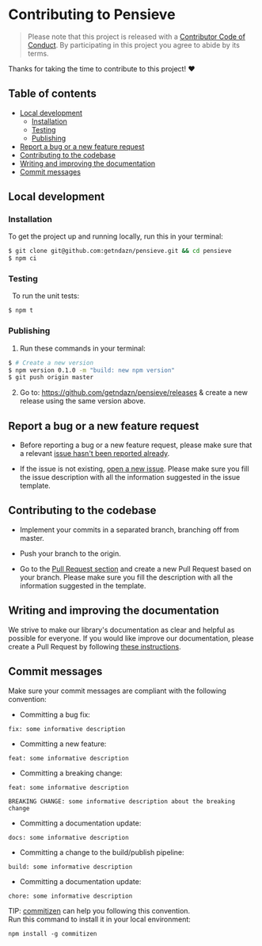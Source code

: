 # Contributing to Pensieve

> Please note that this project is released with a [Contributor Code of Conduct](./CODE_OF_CONDUCT.md).
> By participating in this project you agree to abide by its terms.

Thanks for taking the time to contribute to this project! ❤️

## Table of contents
* [Local development](#local-development)
  + [Installation](#installation)
  + [Testing](#testing)
  + [Publishing](#publishing)
* [Report a bug or a new feature request](#report-a-bug-or-a-new-feature-request)
* [Contributing to the codebase](#contributing-to-the-codebase)
* [Writing and improving the documentation](#writing-and-improving-the-documentation)
* [Commit messages](#commit-messages)

## Local development

### Installation

To get the project up and running locally, run this in your terminal:

```bash
$ git clone git@github.com:getndazn/pensieve.git && cd pensieve
$ npm ci
```

### Testing
 
To run the unit tests:

```bash
$ npm t
```

### Publishing

1. Run these commands in your terminal:

```bash
$ # Create a new version
$ npm version 0.1.0 -m "build: new npm version"
$ git push origin master
```

2. Go to: https://github.com/getndazn/pensieve/releases & create a new release using the same version above.

## Report a bug or a new feature request

* Before reporting a bug or a new feature request, please make sure that a relevant [issue hasn't been reported already](https://github.com/getndazn/pensieve/issues).

* If the issue is not existing, [open a new issue](https://github.com/getndazn/pensieve/issues/new). Please make sure you fill the issue description with all the information suggested in the issue template.

## Contributing to the codebase

* Implement your commits in a separated branch, branching off from master.

* Push your branch to the origin.

* Go to the [Pull Request section](https://github.com/getndazn/pensieve/pulls) and create a new Pull Request based on your branch. Please make sure you fill the description with all the information suggested in the template.

## Writing and improving the documentation

We strive to make our library's documentation as clear and helpful as possible for everyone. If you would like improve our documentation, please create a Pull Request by following [these instructions](#contributing-to-the-codebase).

## Commit messages

Make sure your commit messages are compliant with the following convention:

* Committing a bug fix:

```text
fix: some informative description
```

* Committing a new feature:

```text
feat: some informative description
```

* Committing a breaking change:

```text
feat: some informative description

BREAKING CHANGE: some informative description about the breaking change
```

* Committing a documentation update:

```text
docs: some informative description
```

* Committing a change to the build/publish pipeline:

```text
build: some informative description
```

* Committing a documentation update:

```text
chore: some informative description
```

TIP: [commitizen](https://github.com/commitizen/cz-cli) can help you following this convention.  
Run this command to install it in your local environment:

```
npm install -g commitizen
```
